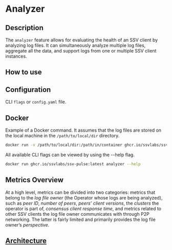 # Analyzer

## Description

The `analyzer` feature allows for evaluating the health of an SSV client by analyzing log files. It can simultaneously analyze multiple log files, aggregate all the data, and support logs from one or multiple SSV client instances.

## How to use

## Configuration
CLI `flags` or `config.yaml` file.

## Docker
Example of a Docker command. It assumes that the log files are stored on the local machine in the `/path/to/local/dir` directory.

```bash
docker run -v /path/to/local/dir:/path/in/container ghcr.io/ssvlabs/ssv-pulse:latest analyzer --log-files-directory=/path/in/container
```

All available CLI flags can be viewed by using the --help flag.

```bash
docker run ghcr.io/ssvlabs/ssv-pulse:latest analyzer --help
```

## Metrics Overview

At a high level, metrics can be divided into two categories: metrics that belong to the _log file owner_ (the Operator whose logs are being analyzed), such as _peer ID_, _number of peers_, _peers’ client versions_, the _clusters_ the operator is part of, _consensus client response time_, and metrics related to other SSV clients the log file owner communicates with through P2P networking. The latter is fairly limited and primarily provides the log file owner’s _perspective_.

## [Architecture](https://github.com/ssvlabs/ssv-pulse/blob/main/docs/architecture-analyzer.png)